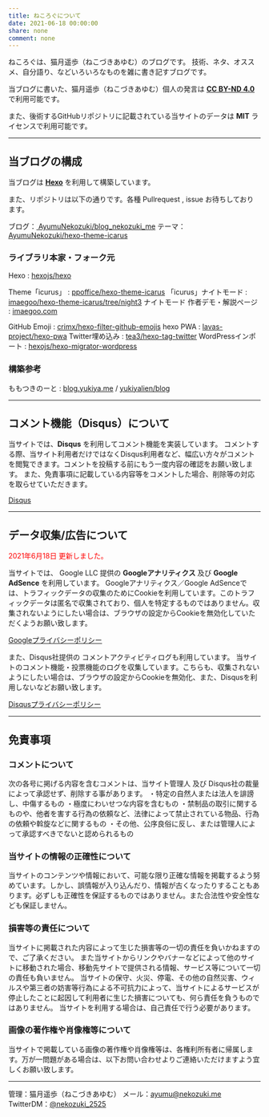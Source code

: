 ```yaml
---
title: ねころぐについて
date: 2021-06-18 00:00:00
share: none
comment: none
---
```

ねころぐは、猫月遥歩（ねこづきあゆむ）のブログです。
技術、ネタ、オススメ、自分語り、などいろいろなものを雑に書き記すブログです。

当ブログに書いた、猫月遥歩（ねこづきあゆむ）個人の発言は <a style="font-weight:bold;" href="https://creativecommons.org/licenses/by-nd/4.0/deed.ja">CC BY-ND 4.0</a> で利用可能です。

また、後術するGitHubリポジトリに記載されている当サイトのデータは **MIT** ライセンスで利用可能です。

<hr>

## 当ブログの構成

当ブログは <a style="font-weight:bold;" href="https://hexo.io/">Hexo</a> を利用して構築しています。

また、リポジトリは以下の通りです。各種 Pullrequest , issue お待ちしております。

ブログ：<a href="https://github.com/AyumuNekozuki/blog_nekozuki_me"><i class="fab fa-github"></i> AyumuNekozuki/blog_nekozuki_me</a>
テーマ：<a href="https://github.com/AyumuNekozuki/hexo-theme-icarus"><i class="fab fa-github"></i> AyumuNekozuki/hexo-theme-icarus</a>

### ライブラリ本家・フォーク元

Hexo : <a href="https://github.com/hexojs/hexo"><i class="fab fa-github"></i> hexojs/hexo</a>

Theme「icurus」 : <a href="https://github.com/ppoffice/hexo-theme-icarus"><i class="fab fa-github"></i> ppoffice/hexo-theme-icarus</a>
「icurus」ナイトモード : <a href="https://github.com/imaegoo/hexo-theme-icarus/tree/night3"><i class="fab fa-github"></i> imaegoo/hexo-theme-icarus/tree/night3</a>
ナイトモード 作者デモ・解説ページ : <a href="https://www.imaegoo.com/2019/icarus-night-mode-2/"><i class="fa fa-globe"></i> imaegoo.com</a>

GitHub Emoji : <a href="https://github.com/crimx/hexo-filter-github-emojis"><i class="fab fa-github"></i> crimx/hexo-filter-github-emojis</a>
hexo PWA : <a href="https://github.com/lavas-project/hexo-pwa"><i class="fab fa-github"></i> lavas-project/hexo-pwa</a>
Twitter埋め込み : <a href="https://github.com/tea3/hexo-tag-twitter"><i class="fab fa-github"></i> tea3/hexo-tag-twitter</a>
WordPressインポート : <a href="https://github.com/hexojs/hexo-migrator-wordpress"><i class="fab fa-github"></i> hexojs/hexo-migrator-wordpress</a>

### 構築参考
ももつきのーと : <a href="https://blog.yukiya.me/"><i class="fa fa-globe"></i> blog.yukiya.me</a> / <a href="https://github.com/yukiyalien/blog"><i class="fab fa-github"></i> yukiyalien/blog</a>

<hr>
 
## コメント機能（Disqus）について
当サイトでは、**Disqus** を利用してコメント機能を実装しています。
コメントする際、当サイト利用者だけではなくDisqus利用者など、幅広い方々がコメントを閲覧できます。コメントを投稿する前にもう一度内容の確認をお願い致します。
また、免責事項に記載している内容等をコメントした場合、削除等の対応を取らせていただきます。

<a href="https://disqus.com/"><i class="fa fa-globe"></i> Disqus</a>

<hr>

## データ収集/広告について 
<span style="color:red;">2021年6月18日 更新しました。</span>

当サイトでは、 Google LLC 提供の **Googleアナリティクス** 及び **Google AdSence** を利用しています。
Googleアナリティクス／Google AdSenceでは、トラフィックデータの収集のためにCookieを利用しています。このトラフィックデータは匿名で収集されており、個人を特定するものではありません。収集されないようにしたい場合は、ブラウザの設定からCookieを無効化していただくようお願い致します。

<a href="https://policies.google.com/privacy?hl=ja"><i class="fab fa-google"></i> Googleプライバシーポリシー</a>

また、Disqus社提供の コメントアクティビティログも利用しています。
当サイトのコメント機能・投票機能のログを収集しています。こちらも、収集されないようにしたい場合は、ブラウザの設定からCookieを無効化、また、Disqusを利用しないなどお願い致します。

<a href="https://help.disqus.com/en/articles/1717103-disqus-privacy-policy"><i class="fa fa-globe"></i> Disqusプライバシーポリシー</a>

<hr>

## 免責事項

### コメントについて
次の各号に掲げる内容を含むコメントは、当サイト管理人 及び Disqus社の裁量によって承認せず、削除する事があります。
・特定の自然人または法人を誹謗し、中傷するもの
・極度にわいせつな内容を含むもの
・禁制品の取引に関するものや、他者を害する行為の依頼など、法律によって禁止されている物品、行為の依頼や斡旋などに関するもの
・その他、公序良俗に反し、または管理人によって承認すべきでないと認められるもの

### 当サイトの情報の正確性について
当サイトのコンテンツや情報において、可能な限り正確な情報を掲載するよう努めています。しかし、誤情報が入り込んだり、情報が古くなったりすることもあります。必ずしも正確性を保証するものではありません。また合法性や安全性なども保証しません。

### 損害等の責任について
当サイトに掲載された内容によって生じた損害等の一切の責任を負いかねますので、ご了承ください。
また当サイトからリンクやバナーなどによって他のサイトに移動された場合、移動先サイトで提供される情報、サービス等について一切の責任も負いません。
当サイトの保守、火災、停電、その他の自然災害、ウィルスや第三者の妨害等行為による不可抗力によって、当サイトによるサービスが停止したことに起因して利用者に生じた損害についても、何ら責任を負うものではありません。
当サイトを利用する場合は、自己責任で行う必要があります。

### 画像の著作権や肖像権等について
当サイトで掲載している画像の著作権や肖像権等は、各権利所有者に帰属します。万が一問題がある場合は、以下お問い合わせよりご連絡いただけますよう宜しくお願い致します。

<hr>

管理：猫月遥歩（ねこづきあゆむ）
メール：<a href="mailto:ayumu@nekozuki.me">ayumu@nekozuki.me</a>
TwitterDM：<a href="https://twitter.com/nekozuki_2525">@nekozuki_2525</a>
